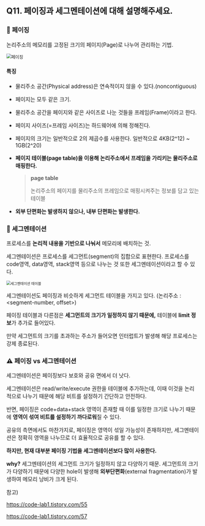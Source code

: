 ## Q11. 페이징과 세그멘테이션에 대해 설명해주세요.

### 🔎 페이징

논리주소의 메모리를 고정된 크기의 페이지(Page)로 나누어 관리하는 기법.

<img src="https://blog.kakaocdn.net/dn/HNKio/btrnyI3uXYF/5B8HR1lwrFO0FOZdK1f3k0/img.png" alt="페이징" style="zoom: 80%;" />



#### 특징

- 물리주소 공간(Physical address)은 연속적이지 않을 수 있다.(noncontiguous)

- 페이지는 모두 같은 크기.

- 물리주소 공간을 페이지와 같은 사이즈로 나눈 것들을 프레임(Frame)이라고 한다.

- 페이지 사이즈(=프레임 사이즈)는 하드웨어에 의해 정해진다.

- 페이지의 크기는 일반적으로 2의 제곱수를 사용한다. 일반적으로 4KB(2^12) ~ 1GB(2^20) 

- **페이지 테이블(page table)을 이용해 논리주소에서 프레임을 가리키는 물리주소로 매핑한다.**

  > **page table**
  >
  > 논리주소의 페이지를 물리주소의 프레임으로 매핑시켜주는 정보를 담고 있는 테이블

- **외부 단편화는 발생하지 않으나, 내부 단편화는 발생한다.**



### 🔎 세그멘테이션

프로세스를 **논리적 내용을 기반으로 나눠서** 메모리에 배치하는 것.

세그멘테이션은 프로세스를 세그먼트(segment)의 집합으로 표현한다. 프로세스를 code영역, data영역, stack영역 등으로 나누는 것 또한 세그멘테이션이라고 할 수 있다.

<img src="https://blog.kakaocdn.net/dn/ol2eM/btrnC38FGmG/Kv5nbXQG2rCUeck0pRS8I0/img.png" alt="세그멘테이션 테이블" style="zoom:67%;" />

세그멘테이션도 페이징과 비슷하게 세그먼트 테이블을 가지고 있다. (논리주소 : <segment-number, offset>)

페이징 테이블과 다른점은 **세그먼트의 크기가 일정하지 않기 때문에,** 테이블에 **limit 정보**가 추가로 들어있다.

만약 세그먼트의 크기를 초과하는 주소가 들어오면 인터럽트가 발생해 해당 프로세스는 강제 종료된다.



### ⚠️ 페이징 vs 세그멘테이션

세그멘테이션은 페이징보다 보호와 공유 면에서 더 낫다. 

세그멘테이션은 read/write/execute 권한을 테이블에 추가하는데, 이때 이것을 논리적으로 나누기 때문에 해당 비트를 설정하기 간단하고 안전하다. 

반면, 페이징은 code+data+stack 영역이 존재할 때 이를 일정한 크기로 나누기 때문에 **영역이 섞여 비트를 설정하기 까다로워**질 수 있다.  

공유의 측면에서도 마찬가지로, 페이징은 영역이 섞일 가능성이 존재하지만, 세그멘테이션은 정확히 영역을 나누므로 더 효율적으로 공유를 할 수 있다.

 

**하지만, 현재 대부분 페이징 기법을 세그멘테이션보다 많이 사용한다.**

**why?** 세그멘테이션의 세그먼트 크기가 일정하지 않고 다양하기 때문. 세그먼트의 크기가 다양하기 때문에 다양한 hole이 발생해 **외부단편화**(external fragmentation)가 발생하여 메모리 낭비가 크게 된다. 



참고)

https://code-lab1.tistory.com/55

https://code-lab1.tistory.com/57